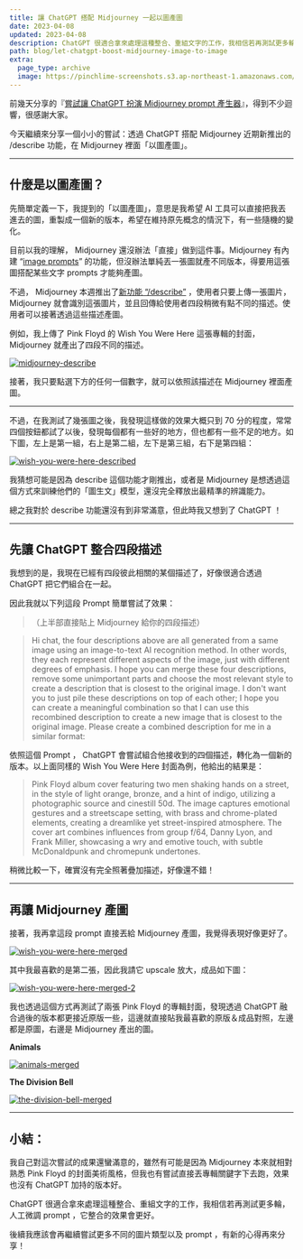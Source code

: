 ```yaml
---
title: 讓 ChatGPT 搭配 Midjourney 一起以圖產圖
date: 2023-04-08
updated: 2023-04-08
description: ChatGPT 很適合拿來處理這種整合、重組文字的工作，我相信若再測試更多輪，人工微調 prompt ，它整合的效果會更好。
path: blog/let-chatgpt-boost-midjourney-image-to-image
extra:
  page_type: archive
  image: https://pinchlime-screenshots.s3.ap-northeast-1.amazonaws.com/animals-merged_ipmegk.webp
---
```


前幾天分享的『[嘗試讓 ChatGPT 扮演 Midjourney prompt 產生器](@/archive/let-chatgpt-act-as-a-midjourney-prompt-generator.md)』，得到不少迴響，很感謝大家。

今天繼續來分享一個小小的嘗試：透過 ChatGPT 搭配 Midjourney 近期新推出的 /describe 功能，在 Midjourney 裡面「以圖產圖」。

<!-- more -->

---

## 什麼是以圖產圖？

先簡單定義一下，我提到的「以圖產圖」，意思是我希望 AI 工具可以直接把我丟進去的圖，重製成一個新的版本，希望在維持原先概念的情況下，有一些隨機的變化。

目前以我的理解， Midjourney 還沒辦法「直接」做到這件事。Midjourney 有內建 “[image prompts](https://docs.midjourney.com/docs/image-prompts)” 的功能，但沒辦法單純丟一張圖就產不同版本，得要用這張圖搭配某些文字 prompts 才能夠產圖。

不過， Midjourney 本週推出了[新功能 “/describe”](https://twitter.com/midjourney/status/1643053450501169157) ，使用者只要上傳一張圖片，Midjourney 就會識別這張圖片，並且回傳給使用者四段稍微有點不同的描述。使用者可以接著透過這些描述產圖。

例如，我上傳了 Pink Floyd 的 Wish You Were Here 這張專輯的封面， Midjourney 就產出了四段不同的描述。

<a href="https://pinchlime-screenshots.s3.ap-northeast-1.amazonaws.com/midjourney-describe_cPiMn2.webp" data-fancybox data-caption="midjourney-describe">
  <img src="https://pinchlime-screenshots.s3.ap-northeast-1.amazonaws.com/midjourney-describe_cPiMn2.webp" loading="lazy" alt="midjourney-describe" align="center" />
</a>
<br>

接著，我只要點選下方的任何一個數字，就可以依照該描述在 Midjourney 裡面產圖。

---

不過，在我測試了幾張圖之後，我發現這樣做的效果大概只到 70 分的程度，常常四個按鈕都試了以後，發現每個都有一些好的地方，但也都有一些不足的地方。如下圖，左上是第一組，右上是第二組，左下是第三組，右下是第四組：

<a href="https://pinchlime-screenshots.s3.ap-northeast-1.amazonaws.com/wish-you-were-here-described_a2fW7q.webp" data-fancybox data-caption="wish-you-were-here-described">
  <img src="https://pinchlime-screenshots.s3.ap-northeast-1.amazonaws.com/wish-you-were-here-described_a2fW7q.webp" loading="lazy" alt="wish-you-were-here-described" align="center" />
</a>
<br>

我猜想可能是因為 describe 這個功能才剛推出，或者是 Midjourney 是想透過這個方式來訓練他們的「圖生文」模型，還沒完全釋放出最精準的辨識能力。

總之我對於 describe 功能還沒有到非常滿意，但此時我又想到了 ChatGPT ！

---

## 先讓 ChatGPT 整合四段描述

我想到的是，我現在已經有四段彼此相關的某個描述了，好像很適合透過 ChatGPT 把它們組合在一起。

因此我就以下列這段 Prompt 簡單嘗試了效果：

>（上半部直接貼上 Midjourney 給你的四段描述）

> Hi chat, the four descriptions above are all generated from a same image using an image-to-text AI recognition method. In other words, they each represent different aspects of the image, just with different degrees of emphasis. I hope you can merge these four descriptions, remove some unimportant parts and choose the most relevant style to create a description that is closest to the original image. I don't want you to just pile these descriptions on top of each other; I hope you can create a meaningful combination so that I can use this recombined description to create a new image that is closest to the original image. Please create a combined description for me in a similar format:


依照這個 Prompt ， ChatGPT 會嘗試組合他接收到的四個描述，轉化為一個新的版本。以上面同樣的 Wish You Were Here 封面為例，他給出的結果是：

> Pink Floyd album cover featuring two men shaking hands on a street, in the style of light orange, bronze, and a hint of indigo, utilizing a photographic source and cinestill 50d. The image captures emotional gestures and a streetscape setting, with brass and chrome-plated elements, creating a dreamlike yet street-inspired atmosphere. The cover art combines influences from group f/64, Danny Lyon, and Frank Miller, showcasing a wry and emotive touch, with subtle McDonaldpunk and chromepunk undertones.

稍微比較一下，確實沒有完全照著疊加描述，好像還不錯！

---

## 再讓 Midjourney 產圖

接著，我再拿這段 prompt 直接丟給 Midjourney 產圖，我覺得表現好像更好了。


<a href="https://pinchlime-screenshots.s3.ap-northeast-1.amazonaws.com/wish-you-were-here-merged_TadvUO.webp" data-fancybox data-caption="wish-you-were-here-merged">
  <img src="https://pinchlime-screenshots.s3.ap-northeast-1.amazonaws.com/wish-you-were-here-merged_TadvUO.webp" loading="lazy" alt="wish-you-were-here-merged" align="center" />
</a>
<br>

其中我最喜歡的是第二張，因此我請它 upscale 放大，成品如下圖：

<a href="https://pinchlime-screenshots.s3.ap-northeast-1.amazonaws.com/PJ_Wu_Pink_Floyd_album_cover_featuring_two_men_shaking_hands_on_414bad5a-0522-412e-a673-e11a8df9804b_YgHhwa.webp" data-fancybox data-caption="wish-you-were-here-merged-2">
  <img src="https://pinchlime-screenshots.s3.ap-northeast-1.amazonaws.com/PJ_Wu_Pink_Floyd_album_cover_featuring_two_men_shaking_hands_on_414bad5a-0522-412e-a673-e11a8df9804b_YgHhwa.webp" loading="lazy" alt="wish-you-were-here-merged-2" align="center" />
</a>
<br>

我也透過這個方式再測試了兩張 Pink Floyd 的專輯封面，發現透過 ChatGPT 融合過後的版本都更接近原版一些，這邊就直接貼我最喜歡的原版＆成品對照，左邊都是原圖，右邊是 Midjourney 產出的圖。

**Animals**

<a href="https://pinchlime-screenshots.s3.ap-northeast-1.amazonaws.com/animals-merged_ipmegk.webp" data-fancybox data-caption="animals-merged">
  <img src="https://pinchlime-screenshots.s3.ap-northeast-1.amazonaws.com/animals-merged_ipmegk.webp" loading="lazy" alt="animals-merged" align="center" />
</a>
<br>

**The Division Bell**

<a href="https://pinchlime-screenshots.s3.ap-northeast-1.amazonaws.com/the-division-bell-merged_eMU3bu.webp" data-fancybox data-caption="the-division-bell-merged">
  <img src="https://pinchlime-screenshots.s3.ap-northeast-1.amazonaws.com/the-division-bell-merged_eMU3bu.webp" loading="lazy" alt="the-division-bell-merged" align="center" />
</a>
<br>

---

## 小結：

我自己對這次嘗試的成果還蠻滿意的，雖然有可能是因為 Midjourney 本來就相對熟悉 Pink Floyd 的封面美術風格，但我也有嘗試直接丟專輯關鍵字下去跑，效果也沒有 ChatGPT 加持的版本好。

ChatGPT 很適合拿來處理這種整合、重組文字的工作，我相信若再測試更多輪，人工微調 prompt ，它整合的效果會更好。

後續我應該會再繼續嘗試更多不同的圖片類型以及 prompt ，有新的心得再來分享！